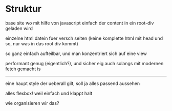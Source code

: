 # Struktur

base site wo mit hilfe von  javascript einfach der content in ein root-div geladen wird

einzelne html datein fuer versch seiten (keine komplette html mit head und so, nur was in das root div kommt)

so ganz einfach aufteilbar, und man konzentriert sich auf eine view

performant genug (eigentlich?), und sicher eig auch solangs mit modernen fetch gemacht is

---

eine haupt style der ueberall gilt, soll ja alles passend aussehen

alles flexbox! weil einfach und klappt halt

wie organisieren wir das?
